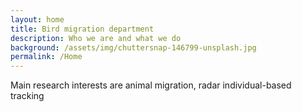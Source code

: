 ```yaml
---
layout: home
title: Bird migration department
description: Who we are and what we do
background: /assets/img/chuttersnap-146799-unsplash.jpg
permalink: /Home
---
```


Main research interests are animal migration, 
radar
individual-based tracking





